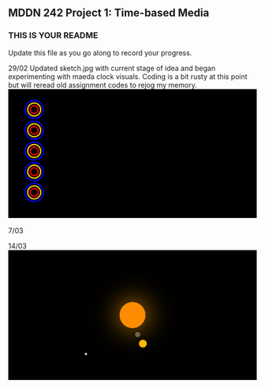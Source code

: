 ## MDDN 242 Project 1: Time-based Media  

### THIS IS YOUR README

Update this file as you go along to record your progress.

29/02
Updated sketch.jpg with current stage of idea and began experimenting with maeda clock visuals. Coding is a bit rusty at this point but will reread old assignment codes to rejog my memory.
![alt text](<Screenshot (234).png>)


7/03

14/03
![alt text](preview-1.jpg)